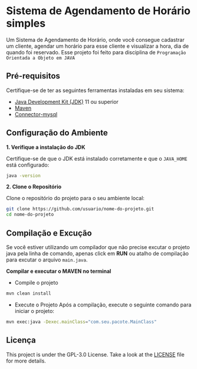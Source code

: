 
# Sistema de Agendamento de Horário simples

Um Sistema de Agendamento de Horário, onde você consegue cadastrar um cliente, agendar um horário para esse cliente e visualizar a hora, dia de quando foi reservado. 
Esse projeto foi feito para disciplina de `Programação Orientada a Objeto em JAVA`


## Pré-requisitos
Certifique-se de ter as seguintes ferramentas instaladas em seu sistema:

- [Java Development Kit (JDK)](https://www.oracle.com/java/technologies/javase-jdk11-downloads.html) 11 ou superior
- [Maven](https://maven.apache.org/install.html) 
- [Connector-mysql](https://mvnrepository.com/artifact/mysql/mysql-connector-java)

## Configuração do Ambiente
**1. Verifique a instalação do JDK**

Certifique-se de que o JDK está instalado corretamente e que o `JAVA_HOME` está configurado:
```sh
java -version
```

**2. Clone o Repositório**
   
Clone o repositório do projeto para o seu ambiente local:

```sh
git clone https://github.com/usuario/nome-do-projeto.git
cd nome-do-projeto
```
## Compilação e Excução
Se você estiver utilizando um compilador que não precise excutar o projeto java pela linha de comando, apenas click em **RUN** ou atalho de compilação para excutar o arquivo `main.java`.

**Compilar e executar o MAVEN no terminal**
- Compile o projeto
```sh
mvn clean install
```
- Execute o Projeto
Após a compilação, execute o seguinte comando para iniciar o projeto:

```sh
mvn exec:java -Dexec.mainClass="com.seu.pacote.MainClass"
```


## Licença
This project is under the GPL-3.0 License. Take a look at the [LICENSE](https://choosealicense.com/licenses/mit/) file for more details.
